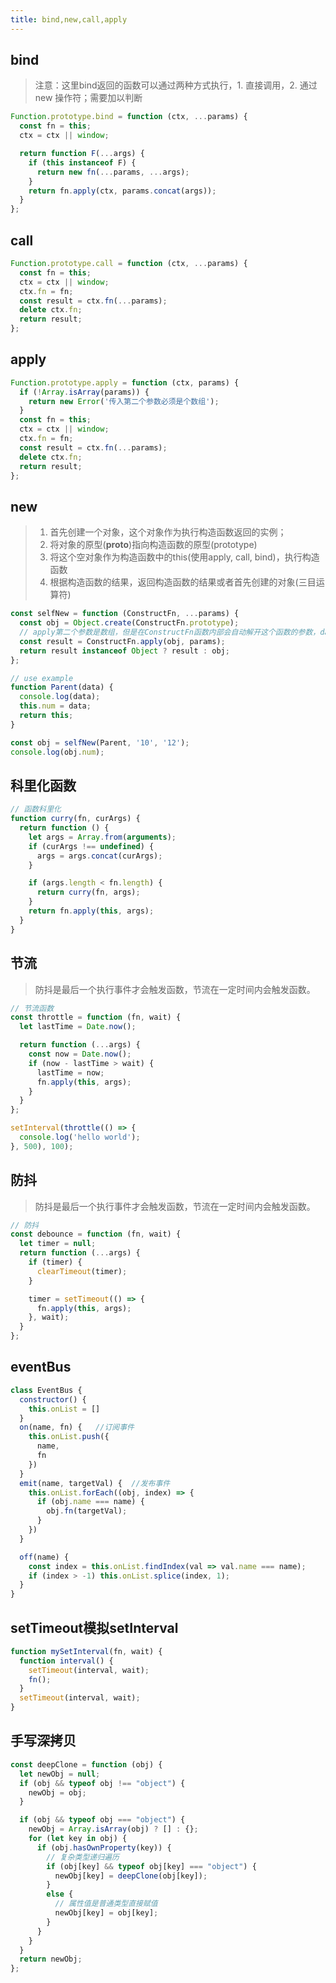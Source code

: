 ```yaml
---
title: bind,new,call,apply
---
```


## bind
> 注意：这里bind返回的函数可以通过两种方式执行，1. 直接调用，2. 通过new 操作符；需要加以判断

```javascript
Function.prototype.bind = function (ctx, ...params) {
  const fn = this;
  ctx = ctx || window;

  return function F(...args) {
    if (this instanceof F) {
      return new fn(...params, ...args);
    } 
    return fn.apply(ctx, params.concat(args));
  }
};
```

## call
```javascript
Function.prototype.call = function (ctx, ...params) {
  const fn = this;
  ctx = ctx || window;
  ctx.fn = fn;
  const result = ctx.fn(...params);
  delete ctx.fn;
  return result;
};
```

## apply

```javascript
Function.prototype.apply = function (ctx, params) {
  if (!Array.isArray(params)) {
    return new Error('传入第二个参数必须是个数组');
  }
  const fn = this;
  ctx = ctx || window;
  ctx.fn = fn;
  const result = ctx.fn(...params);
  delete ctx.fn;
  return result;
};
```

## new
> 1. 首先创建一个对象，这个对象作为执行构造函数返回的实例；
> 2. 将对象的原型(__proto__)指向构造函数的原型(prototype)
> 3. 将这个空对象作为构造函数中的this(使用apply, call, bind)，执行构造函数
> 4. 根据构造函数的结果，返回构造函数的结果或者首先创建的对象(三目运算符)

```javascript
const selfNew = function (ConstructFn, ...params) {
  const obj = Object.create(ConstructFn.prototype);
  // apply第二个参数是数组，但是在ConstructFn函数内部会自动解开这个函数的参数，data会自动变为第一项
  const result = ConstructFn.apply(obj, params);
  return result instanceof Object ? result : obj;
};

// use example
function Parent(data) {
  console.log(data);
  this.num = data;
  return this;
}

const obj = selfNew(Parent, '10', '12');
console.log(obj.num);
```

## 科里化函数
```js
// 函数科里化
function curry(fn, curArgs) {
  return function () {
    let args = Array.from(arguments);
    if (curArgs !== undefined) {
      args = args.concat(curArgs);
    }

    if (args.length < fn.length) {
      return curry(fn, args);
    }
    return fn.apply(this, args);
  }
}
```

## 节流
> 防抖是最后一个执行事件才会触发函数，节流在一定时间内会触发函数。

```js
// 节流函数
const throttle = function (fn, wait) {
  let lastTime = Date.now();

  return function (...args) {
    const now = Date.now();
    if (now - lastTime > wait) {
      lastTime = now;
      fn.apply(this, args);
    }
  }
};

setInterval(throttle(() => {
  console.log('hello world');
}, 500), 100);
```

## 防抖
> 防抖是最后一个执行事件才会触发函数，节流在一定时间内会触发函数。

```js
// 防抖
const debounce = function (fn, wait) {
  let timer = null;
  return function (...args) {
    if (timer) {
      clearTimeout(timer);
    }

    timer = setTimeout(() => {
      fn.apply(this, args);
    }, wait);
  }
};
```

## eventBus

```js
class EventBus {
  constructor() {
    this.onList = []
  }
  on(name, fn) {   //订阅事件
    this.onList.push({
      name,
      fn
    })
  }
  emit(name, targetVal) {  //发布事件
    this.onList.forEach((obj, index) => {
      if (obj.name === name) {
        obj.fn(targetVal);
      }
    })
  }

  off(name) {
    const index = this.onList.findIndex(val => val.name === name);
    if (index > -1) this.onList.splice(index, 1);
  }
}
```

## setTimeout模拟setInterval

```js
function mySetInterval(fn, wait) {
  function interval() {
    setTimeout(interval, wait);
    fn();
  }
  setTimeout(interval, wait);
}
```

## 手写深拷贝

```js
const deepClone = function (obj) {
  let newObj = null;
  if (obj && typeof obj !== "object") {
    newObj = obj;
  }

  if (obj && typeof obj === "object") {
    newObj = Array.isArray(obj) ? [] : {};
    for (let key in obj) {
      if (obj.hasOwnProperty(key)) {
        // 复杂类型递归遍历
        if (obj[key] && typeof obj[key] === "object") {
          newObj[key] = deepClone(obj[key]);
        }
        else {
          // 属性值是普通类型直接赋值
          newObj[key] = obj[key];
        }
      }
    }
  }
  return newObj;
};
```
